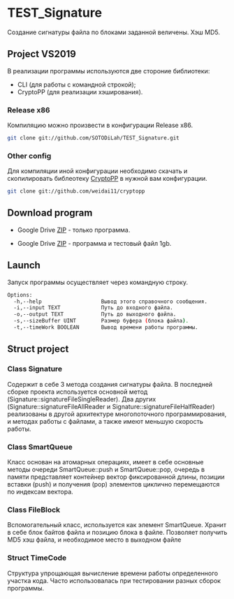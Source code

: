 # TEST_Signature
Создание сигнатуры файла по блоками заданной величены. Хэш MD5.

## Project VS2019
В реализации программы используются две стороние библиотеки:<br>
* CLI (для работы с командной строкой);
* CryptoPP (для реализации хэширования).
### Release x86
Компиляцию можно произвести в конфигурации Release x86.
```bash
git clone git://github.com/SOTODiLah/TEST_Signature.git
````
### Other config
Для компиляции иной конфигурации необходимо скачать и скопилировать библеотеку [CryptoPP](https://github.com/weidai11/cryptopp) в нужной вам конфигурации.
```bash
git clone git://github.com/weidai11/cryptopp
````

## Download program

* Google Drive [ZIP](https://drive.google.com/file/d/1_awqe0CbxfvD5BDJobVKWrq-Ot9Cajm5/view?usp=sharing) - только программа.

* Google Drive [ZIP](https://drive.google.com/file/d/1vOXv8lHla6tN9cDsl4ukCkBggUd0F65t/view?usp=sharing) - программа и тестовый файл 1gb.

## Launch

Запуск программы осуществляет через командную строку.<br>
```bash
Options:
  -h,--help                   Вывод этого справочного сообщения.
  -i,--input TEXT             Путь до входного файла.
  -o,--output TEXT            Путь до выходного файла.
  -s,--sizeBuffer UINT        Размер буфера (блока файла).
  -t,--timeWork BOOLEAN       Вывод времени работы программы.
````
## Struct project

### Class Signature

Содержит в себе 3 метода создания сигнатуры файла. В последней сборке проекта используется основной метод (Signature::signatureFileSingleReader). 
Два других (Signature::signatureFileAllReader и Signature::signatureFileHalfReader) реализованы в другой архитектуре многопоточного программирования,
и методах работы с файлами, а также имеют меньшую скорость работы.

### Class SmartQueue

Класс основан на атомарных операциях, имеет в себе основные методы очереди SmartQueue::push и SmartQueue::pop, очередь в памяти представляет контейнер вектор фиксированной
длины, позиции вставки (push) и получения (pop) элементов циклично перемещаются по индексам вектора.

### Class FileBlock

Вспомогательный класс, используется как элемент SmartQueue. Хранит в себе блок байтов файла и позицию блока в файле. Позволяет получить MD5 хэш файла,
и необходимое место в выходном файле

### Struct TimeCode

Структура упрощающая вычисление времени работы определенного участка кода. Часто использовалась при тестировании разных сборок программы.


